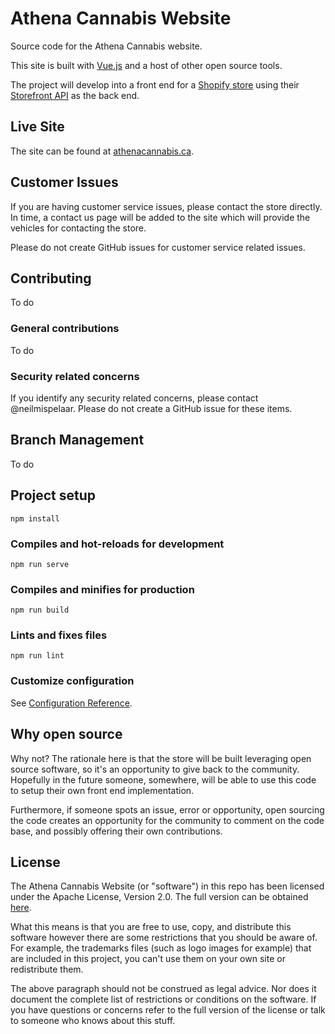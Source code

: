 # Athena Cannabis Website

Source code for the Athena Cannabis website.

This site is built with [Vue.js](https://vuejs.org) and a host of other open source tools.

The project will develop into a front end for a [Shopify store](https://www.shopify.ca/) using their [Storefront API](https://shopify.dev/docs/storefront-api) as the back end.

## Live Site

The site can be found at [athenacannabis.ca](https://athenacannabis.ca).

## Customer Issues

If you are having customer service issues, please contact the store directly. In time, a contact us page will be added to the site which will provide the vehicles for contacting the store.

Please do not create GitHub issues for customer service related issues.

## Contributing

To do

### General contributions

To do

### Security related concerns

If you identify any security related concerns, please contact @neilmispelaar. Please do not create a GitHub issue for these items.


## Branch Management

To do

## Project setup
```
npm install
```

### Compiles and hot-reloads for development
```
npm run serve
```

### Compiles and minifies for production
```
npm run build
```

### Lints and fixes files
```
npm run lint
```

### Customize configuration
See [Configuration Reference](https://cli.vuejs.org/config/).


## Why open source

Why not? The rationale here is that the store will be built leveraging open source software, so it's an opportunity to give back to the community. Hopefully in the future someone, somewhere, will be able to use this code to setup their own front end implementation.

Furthermore, if someone spots an issue, error or opportunity, open sourcing the code creates an opportunity for the community to comment on the code base, and possibly offering their own contributions.


## License

The Athena Cannabis Website (or "software") in this repo has been licensed under the Apache License, Version 2.0. The full version can be obtained [here](http://www.apache.org/licenses/LICENSE-2.0).

What this means is that you are free to use, copy, and distribute this software however there are some restrictions that you should be aware of. For example, the trademarks files (such as logo images for example) that are included in this project, you can't use them on your own site or redistribute them.

The above paragraph should not be construed as legal advice. Nor does it document the complete list of restrictions or conditions on the software. If you have questions or concerns refer to the full version of the license or talk to someone who knows about this stuff.

